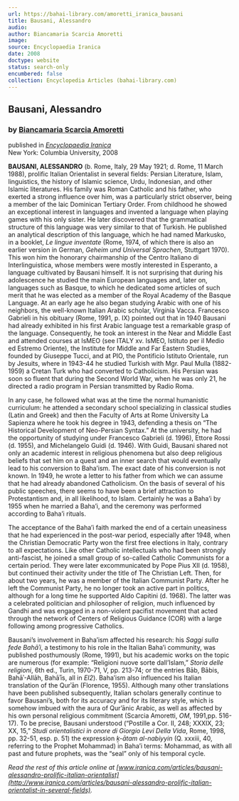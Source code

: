 ```yaml
---
url: https://bahai-library.com/amoretti_iranica_bausani
title: Bausani, Alessandro
audio: 
author: Biancamaria Scarcia Amoretti
image: 
source: Encyclopaedia Iranica
date: 2008
doctype: website
status: search-only
encumbered: false
collection: Encyclopedia Articles (bahai-library.com)
---
```



## Bausani, Alessandro

### by [Biancamaria Scarcia Amoretti](https://bahai-library.com/author/Biancamaria+Scarcia+Amoretti)

published in [_Encyclopaedia Iranica_](https://bahai-library.com/series/Encyclopaedia%20Iranica)  
New York: Columbia University, 2008


**BAUSANI, ALESSANDRO** (b. Rome, Italy, 29 May 1921; d. Rome, 11 March 1988), prolific Italian Orientalist in several fields: Persian Literature, Islam, linguistics, the history of Islamic science, Urdu, Indonesian, and other Islamic literatures. His family was Roman Catholic and his father, who exerted a strong influence over him, was a particularly strict observer, being a member of the laic Dominican Tertiary Order. From childhood he showed an exceptional interest in languages and invented a language when playing games with his only sister. He later discovered that the grammatical structure of this language was very similar to that of Turkish. He published an analytical description of this language, which he had named Markusko, in a booklet, _Le lingue inventate_ (Rome, 1974, of which there is also an earlier version in German, _Geheim und Universal Sprachen_, Stuttgart 1970). This won him the honorary chairmanship of the Centro Italiano di Interlinguistica, whose members were mostly interested in Esperanto, a language cultivated by Bausani himself. It is not surprising that during his adolescence he studied the main European languages and, later on, languages such as Basque, to which he dedicated some articles of such merit that he was elected as a member of the Royal Academy of the Basque Language. At an early age he also began studying Arabic with one of his neighbors, the well-known Italian Arabic scholar, Virginia Vacca. Francesco Gabrieli in his obituary (Rome, 1991, p. IX) pointed out that in 1940 Bausani had already exhibited in his first Arabic language test a remarkable grasp of the language. Consequently, he took an interest in the Near and Middle East and attended courses at IsMEO (see ITALY xv. IsMEO, Istituto per il Medio ed Estremo Oriente), the Institute for Middle and Far Eastern Studies, founded by Giuseppe Tucci, and at PIO, the Pontificio Istituto Orientale, run by Jesuits, where in 1943-44 he studied Turkish with Mgr. Paul Mulla (1882-1959) a Cretan Turk who had converted to Catholicism. His Persian was soon so fluent that during the Second World War, when he was only 21, he directed a radio program in Persian transmitted by Radio Roma.

In any case, he followed what was at the time the normal humanistic curriculum: he attended a secondary school specializing in classical studies (Latin and Greek) and then the Faculty of Arts at Rome University La Sapienza where he took his degree in 1943, defending a thesis on “The Historical Development of Neo-Persian Syntax.” At the university, he had the opportunity of studying under Francesco Gabrieli (d. 1996), Ettore Rossi (d. 1955), and Michelangelo Guidi (d. 1946). With Guidi, Bausani shared not only an academic interest in religious phenomena but also deep religious beliefs that set him on a quest and an inner search that would eventually lead to his conversion to Baha’ism. The exact date of his conversion is not known. In 1949, he wrote a letter to his father from which we can assume that he had already abandoned Catholicism. On the basis of several of his public speeches, there seems to have been a brief attraction to Protestantism and, in all likelihood, to Islam. Certainly he was a Baha’i by 1955 when he married a Baha’i, and the ceremony was performed according to Baha’i rituals.

The acceptance of the Baha’i faith marked the end of a certain uneasiness that he had experienced in the post-war period, especially after 1948, when the Christian Democratic Party won the first free elections in Italy, contrary to all expectations. Like other Catholic intellectuals who had been strongly anti-fascist, he joined a small group of so-called Catholic Communists for a certain period. They were later excommunicated by Pope Pius XII (d. 1958), but continued their activity under the title of The Christian Left. Then, for about two years, he was a member of the Italian Communist Party. After he left the Communist Party, he no longer took an active part in politics, although for a long time he supported Aldo Capitini (d. 1968). The latter was a celebrated politician and philosopher of religion, much influenced by Gandhi and was engaged in a non-violent pacifist movement that acted through the network of Centers of Religious Guidance (COR) with a large following among progressive Catholics.

Bausani’s involvement in Baha’ism affected his research: his _Saggi sulla fede Bahāʾi_, a testimony to his role in the Italian Baha’i community, was published posthumously (Rome, 1991), but his academic works on the topic are numerous (for example: “Religioni nuove sorte dall’Islam,” _Storia delle religioni_, 6th ed., Turin, 1970-71, V, pp. 213-74; or the entries Bāb, Bābis, Bahāʾ-Allāh, Bahāʾīs, all in _EI2_). Baha’ism also influenced his Italian translation of the Qurʾān (Florence, 1955). Although many other translations have been published subsequently, Italian scholars generally continue to favor Bausani’s, both for its accuracy and for its literary style, which is somehow imbued with the aura of Qur’ānic Arabic, as well as affected by his own personal religious commitment (Scarcia Amoretti, _OM_, 1991,pp. 516-17). To be precise, Bausani understood (“Postille a Cor. II, 248; XXXIX, 23; XX, 15,” _Studi orientalistici in onore di Giorgio Levi Della Vida_, Rome, 1998, pp. 32-51, esp. p. 51) the expression _ḵ-ātam al-nabiyyin_ (Q. xxxiii, 40, referring to the Prophet Mohammad) in Baha’i terms: Mohammad, as with all past and future prophets, was the “seal” only of his temporal cycle.

  
_Read the rest of this article online at [www.iranica.com/articles/bausani-alessandro-prolific-italian-orientalist](http://www.iranica.com/articles/bausani-alessandro-prolific-italian-orientalist-in-several-fields)._